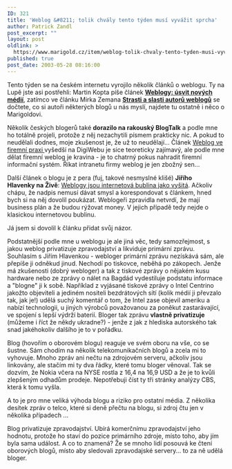 ```yaml
---
ID: 321
title: 'Weblog &#8211; tolik chvály tento týden musí vyvážit sprcha'
author: Patrick Zandl
post_excerpt: ""
layout: post
oldlink: >
  https://www.marigold.cz/item/weblog-tolik-chvaly-tento-tyden-musi-vyvazit-sprcha
published: true
post_date: 2003-05-28 08:16:00
---
```

<p>
Tento týden se na českém internetu vyrojilo několik článků o weblogu. Ty na Lupě jste asi postřehli: Martin Kopta píše článek <A class=nadcl href="http://www.lupa.cz/clanek.php3?show=2853"><STRONG>Weblogy: úsvit nových médií</STRONG></A>, zatímco ve článku Mirka Zemana <A class=nadcl href="http://www.lupa.cz/clanek.php3?show=2854"><STRONG>Strasti a slasti autorů weblogů</STRONG></A>&#160;se dočtete, co si autoři některých blogů u nás myslí, najdete tu ostatně i něco o Marigoldovi. </p>

<p>
Několik českých blogerů také <STRONG>dorazilo na rakouský BlogTalk</STRONG> a podle mne ho totálně projeli, protože z něj nezachytili písmem prakticky nic. A pokud to neudělali dodnes, moje zkušenost je, že už to neudělají... Článek <A href="http://www.digiweb.cz/index.php?p=i00000_detail&amp;article[id]=12837650&amp;article[area_id]=10048240" target=_blank>Weblog ve firemní praxi </A>vyšedší na DigiWebu je sice teoreticky zajímavý, ale podle mne dělat firemní weblog je kravina - je to chatrný pokus nahradit firemní informační systém. Říkat intranetu firmy weblog je jen zbožný sen...</p>

<p>
Další článek o blogu je z pera (fuj, takové nesmyslné klišé) <STRONG>Jiřího Hlavenky&#160;na Živě</STRONG>: <A href="http://www.zive.cz/h/Byznys/Ar.asp?ARI=110980&amp;CAI=2034">Weblogy jsou internetová bublina jako vyšitá</A>. Ačkoliv chápu, že nadpis nemusí dávat smysl a korespondovat s článkem, hned bych si na něj dovolil poukázat. Weblogeři zpravidla netvrdí, že mají business plán a že budou rýžovat money. V jejich případě tedy nejde o klasickou internetovou bublinu. </p>

<p>
Já jsem si dovolil k článku přidat svůj názor. </p>

<p>
Podstatnější podle mne u weblogu je ale jiná věc, tedy samozřejmost, s jakou weblog privatizuje zpravodajství a likviduje primární zprávu. Souhlasím s Jiřím Hlavenkou - webloger primární zprávu nezískává sám, ale přepíše ji odněkud jinud. Nechodí po tiskovce, neběhá po zákopech. Jenže má zkušenosti (dobrý webloger) a tak z tiskové zprávy o nějakém kusu hardware nebo ze zprávy o nálet na Bagdád&#160;vydestiluje podstatu informace a "blogne" ji k sobě. Například z vyjásané tiskové zprávy o Intel Centrino jakožto&#160;objeviteli a jediném nositeli bezdrátových sítí (kolik médií ji převzalo tak, jak je!) udělá suchý komentář o tom, že Intel zase objevil ameriku a nabízí technologii,&#160;u jiných výrobců považovanou za poněkut zastarávající, ve spojení s lepší výdrží baterií. Bloger tak zprávu <STRONG>vlastně privatizuje</STRONG> (můžeme i říct že někdy ukradne?) - jenže z jak z hlediska autorského tak snad jakéhokoliv dalšího je to v pořádku. <BR>
<p>
Blog (hovořím o oborovém blogu) reaguje ve svém oboru na vše, co se šustne. Sám chodím na několik telekomunikačních blogů a zcela mi to vyhovuje. Mnoho zpráv ani nečtu na zdrojovém serveru, ačkoliv jsou linkovány, ale stačím mi ty dva řádky, které tomu bloger věnoval. Tak se dozvím, že Nokia včera na NYSE rostla z 16,4 na 16,9 USD a že je to kvůli zlepšeným odhadům prodeje. Nepotřebuji číst ty tři stránky analýzy CBS, která k tomu vyšla. <BR>
<p>
A to je pro mne veliká výhoda blogu a riziko pro ostatní média. Z několika desítek zpráv o telco, které si deně přečtu na blogu, si zdroj čtu jen v několika případech ...<BR>
<p>
Blog privatizuje zpravodajství. Ubírá komerčnímu zpravodajství jeho hodnotu, protože ho staví do pozice primárního zdroje, místo toho, aby jím byla sama událost. A co to znamená? Že se mnoho lidí posouvá ke čtení oborových blogů, místo aby sledovali zpravodajské servery... to za ně udělá bloger.</p>
